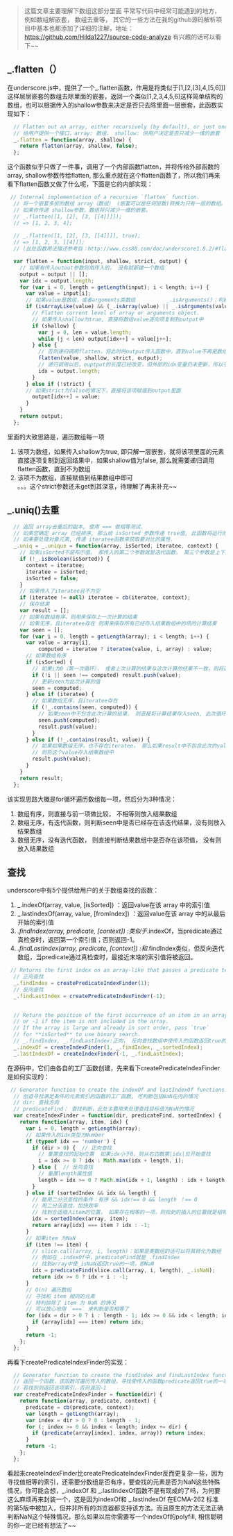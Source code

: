 >这篇文章主要理解下数组这部分里面 平常写代码中经常可能遇到的地方，例如数组解嵌套， 数组去重等， 其它的一些方法在我的github源码解析项目中基本也都添加了详细的注解，地址：https://github.com/Hilda1227/source-code-analyze 有兴趣的话可以看下~~
##  _.flatten（）
在underscore.js中，提供了一个_.flatten函数，作用是将类似于[1,[2,[3],4,[5,6]]]这样层层嵌套的数组去除里面的嵌套，返回一个类似[1,2,3,4,5,6]这样简单结构的数组，也可以根据传入的shallow参数来决定是否只去除里面一层嵌套，此函数实现如下：
```javascript
  // Flatten out an array, either recursively (by default), or just one level.
  // 给用户提供一个接口，array: 数组， shallow: 供用户决定是否只减少一维的嵌套
  _.flatten = function(array, shallow) {
    return flatten(array, shallow, false);
  };
```
这个函数似乎只做了一件事，调用了一个内部函数flatten，并将传给外部函数的array, shallow参数传给flatten, 那么重点就在这个flatten函数了，所以我们再来看下flatten函数又做了什么呢，下面是它的内部实现：  

```javascript
 // Internal implementation of a recursive `flatten` function.
  // 将一个嵌套多层的数组 array（数组） (嵌套可以是任何层数)转换为只有一层的数组。
  // 如果你传递 shallow参数，数组将只减少一维的嵌套。 
  // _.flatten([1, [2], [3, [[4]]]]);
  // => [1, 2, 3, 4];
  
  // _.flatten([1, [2], [3, [[4]]]], true);
  // => [1, 2, 3, [[4]]];
  // (此处函数用法描述参考自：http://www.css88.com/doc/underscore1.8.2/#flatten)

  var flatten = function(input, shallow, strict, output) {
    // 如果有传入outout参数则用传入的， 没有就新建一个数组
    output = output || [];
    var idx = output.length;
    for (var i = 0, length = getLength(input); i < length; i++) {
      var value = input[i];
      // 如果value是数组，或者arguments类数组          _.isArguments()：判断value是否是函数的arguments类数组对象
      if (isArrayLike(value) && (_.isArray(value) || _.isArguments(value))) {
        // Flatten current level of array or arguments object.
        // 如果传入shallow为true, 直接将数组value逐向项复制到output中
        if (shallow) {
          var j = 0, len = value.length;
          while (j < len) output[idx++] = value[j++];
        } else {
          // 否则递归调用flatten，将此时的output传入函数中，直到value不再是数组
          flatten(value, shallow, strict, output);
          // 递归调用以后，ouptput的长度已经改变，但外部的idx变量仍未更新，所以手动将idx指向数组最后一项的后面
          idx = output.length;
        }
      } else if (!strict) {
      // 如果strict为false的情况下，直接将该项赋值到output里面
        output[idx++] = value;
      }
    }
    return output;
  };
```
里面的大致思路是，遍历数组每一项
1. 该项为数组，如果传入shallow为true, 即只解一层嵌套，就将该项里面的元素直接逐项复制到返回结果中，如果shallow值为false, 那么就需要递归调用flatten函数，直到不为数组
2. 该项不为数组，直接赋值到结果数组中即可  
。。。这个strict参数还未get到其深意，待理解了再来补充~~
## _.uniq()去重
```javascript
  // 返回 array去重后的副本, 使用 === 做相等测试.
  // 如果您确定 array 已经排序, 那么给 isSorted 参数传递 true值, 此函数将运行的更快的算法.
  // 如果要处理对象元素, 传递 iteratee函数来获取要对比的属性.
  _.uniq = _.unique = function(array, isSorted, iteratee, context) {
    // 如果isSorted不是布尔值， 那传入的第二个参数就是迭代函数， 第三个参数是上下文，isSorted则为false
    if (!_.isBoolean(isSorted)) {
      context = iteratee;
      iteratee = isSorted;
      isSorted = false;
    }
    // 如果传入了iteratee且不为空
    if (iteratee != null) iteratee = cb(iteratee, context);
    // 保存结果
    var result = [];
    // 如果有数组有序，则用来保存上一次计算的结果
    // 如果无序，且iteratee存在 则用来保存所有已经存入结果数组中的项的计算结果
    var seen = [];
    for (var i = 0, length = getLength(array); i < length; i++) {
      var value = array[i],
          computed = iteratee ? iteratee(value, i, array) : value;
      // 如果数组有序
      if (isSorted) {
        // 如果i为0（第一次循环）， 或者上次计算的结果与这次计算的结果不一致，则将这项元素存入结果数组中
        if (!i || seen !== computed) result.push(value);
        // 更新seen为此次计算的值
        seen = computed;
      } else if (iteratee) {
        // 如果数组无序，且iteratee存在
        if (!_.contains(seen, computed)) {
          // 如果seen中不包含此次计算的结果， 则直接将计算结果存入seen, 此次循环的值存入结果数组中
          seen.push(computed);
          result.push(value);
        }
      } else if (!_.contains(result, value)) {
        // 如果如果数组无序，也不存在iteratee， 那么如果result中不包含此次的value,
        // 则将这个value存入结果数组中
        result.push(value);
      }
    }
    return result;
  };
```
该实现思路大概是for循环遍历数组每一项，然后分为3种情况：
1. 数组有序，则直接与前一项做比较， 不相等则放入结果数组
2. 数组无序，有迭代函数，则判断seen中是否已经存在该迭代结果，没有则放入结果数组 
3. 数组无序，没有迭代函数， 则直接判断结果数组中是否存在该项值， 没有则放入结果数组  

## 查找
underscore中有5个提供给用户的关于数组查找的函数：
1. _.indexOf(array, value, [isSorted]) ：返回value在该 array 中的索引值  
2. _.lastIndexOf(array, value, [fromIndex]) ：返回value在该 array 中的从最后开始的索引值  
3. _.findIndex(array, predicate, [context]) :类似于_.indexOf，当predicate通过真检查时，返回第一个索引值；否则返回-1。
4. _.findLastIndex(array, predicate, [context]) :和_.findIndex类似，但反向迭代数组，当predicate通过真检查时，最接近末端的索引值将被返回。    

```javascript
 // Returns the first index on an array-like that passes a predicate test.
  // 正向查找
  _.findIndex = createPredicateIndexFinder(1);
  // 反向查找
  _.findLastIndex = createPredicateIndexFinder(-1);

 
  // Return the position of the first occurrence of an item in an array,
  // or -1 if the item is not included in the array.
  // If the array is large and already in sort order, pass `true`
  // for **isSorted** to use binary search.
  // _.findIndex, _.findLastIndex:正向， 反向查找数组中使传入的函数返回true的一项
  _.indexOf = createIndexFinder(1, _.findIndex, _.sortedIndex);
  _.lastIndexOf = createIndexFinder(-1, _.findLastIndex);
```
在源码中，它们由各自的工厂函数创建，先来看下createPredicateIndexFinder是如何实现的：  

```javascript
 // Generator function to create the indexOf and lastIndexOf functions.
  // 创造寻找满足条件的元素索引的函数的工厂函数, 可判断包括NaN在内的情况
  // dir: 查找方向
  // predicateFind： 查找判断，此处主要用来处理查找目标值为NaN的情况
  var createIndexFinder = function(dir, predicateFind, sortedIndex) {
    return function(array, item, idx) {
      var i = 0, length = getLength(array);
      // 如果传入的idx类型为Number
      if (typeof idx == 'number') {
        if (dir > 0) {  // 正向查找
          // 重置查找的起始位置  如果idx小于0，则从右边数第|idx|位开始查找
          i = idx >= 0 ? idx : Math.max(idx + length, i);
        } else {  // 反向查找
          // 重置length属性值
          length = idx >= 0 ? Math.min(idx + 1, length) : idx + length + 1;
        }
      } else if (sortedIndex && idx && length) {
        // 能用二分法查找的条件：有序 && idx!== 0 && length ！== 0
        // 用二分法查找，加快效率
        // 找到合适插入item的位置， 如果存在相等的一项，则找到的插入的位置就是相等元素的位置
        idx = sortedIndex(array, item);
        return array[idx] === item ? idx : -1;
      }
      // 如果item 为NaN
      if (item !== item) {
        // slice.call(array, i, length)：如果是类数组的话可以将其转化为数组
        // 例如在_.indexOf中，predicateFind就是_.findIndex
        // 找到array中使_isNaN返回true的一项，即NaN
        idx = predicateFind(slice.call(array, i, length), _.isNaN);
        return idx >= 0 ? idx + i : -1;
      }
      // O(n) 遍历数组
      // 寻找和 item 相同的元素
      // 特判排除了 item 为 NaN 的情况
      // 可以放心地用 `===` 来判断是否相等了
      for (idx = dir > 0 ? i : length - 1; idx >= 0 && idx < length; idx += dir) {
        if (array[idx] === item) return idx;
      }
      return -1;
    };
  };
  ```
再看下createPredicateIndexFinder的实现：
```javascript
  // Generator function to create the findIndex and findLastIndex functions.
  // 返回一个函数，该函数可遍历传入的数组，寻找使传入的函数predicate返回true的一项，
  // 若找到则返回该项索引，否则返回-1
  var createPredicateIndexFinder = function(dir) {
    return function(array, predicate, context) {
      predicate = cb(predicate, context);
      var length = getLength(array);
      var index = dir > 0 ? 0 : length - 1;
      for (; index >= 0 && index < length; index += dir) {
        if (predicate(array[index], index, array)) return index;
      }
      return -1;
    };
  };
```
看起来createIndexFinder比createPredicateIndexFinder反而更复杂一些，因为寻找值相等的索引，还需要分数组是否有序，要查找的元素是否为NaN这些特殊情况，你可能会想，_.indexOf 和 _.lastIndexOf函数不是有现成的了吗，为何要这么麻烦再来封装一个，这是因为indexOf和 _.lastIndexOf 在ECMA-262 标准 的第5版中被加入，但并非所有的浏览器都支持该方法。而且原生的方法无法正确判断NaN这个特殊情况，那么如果以后你需要写一个indexOf的polyfill, 相信聪明的你一定已经有想法了~~

